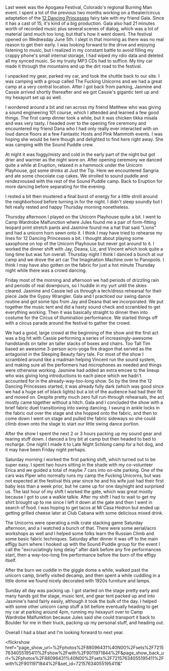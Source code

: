 Last week was the Apogaea Festival, Colorado's regional Burning Man event. I spent a lot of the previous two months working on a theater/circus adaptation of the [12 Dancing Princesses](http://en.wikipedia.org/wiki/The_Twelve_Dancing_Princesses) fairy tale with my friend Gala. Since it has a cast of 15, it's kind of a big production. Gala also had 21 minutes worth of recorded music plus several scenes of dialog, which was a lot of material (and much too long, but that's how it went down). The festival opened on Wednesday June 5th. I slept in that morning as there was no real reason to get their early. I was looking forward to the drive and enjoying listening to music, but I realized in my constant battle to avoid filling my crappy phone's small internal storage, I had wiped my rdio data and deleted all my synced music. So my trusty MP3 CDs had to suffice. My tiny car made it through the mountains and up the dirt road to the festival.

I unpacked my gear, parked my car, and took the shuttle back to our site. I was camping with a group called The Fucking Unicorns and we had a great camp at a very central location. After I got back from parking, Jasmine and Cassie arrived shortly thereafter and we got Cassie's gigantic tent up and my hexayurt set up as well.

I wondered around a bit and ran across my friend Matthew who was giving a sound engineering 101 course, which I attended and learned a few good things. The first camp dinner took a while, but it was chicken tikka misala and was very tasty. I headed over to the opening fire ceremony and encountered my friend Dana who I had only really ever interacted with on loud dance floors at a few Fantastic Hosts and Pink Mammoth events. I was hoping she would be here though and delighted to find here right away. She was camping with the Sound Puddle crew.

At night it was foggy/misty and cold in the early part of the night but got drier and warmer as the night wore on. After opening ceremony we danced quite a while at Eruption, relaxed in a hammock under the Unicorn Playhouse, got some drinks at Just the Tip. Here we encountered Sangria and ate some chocolate cup cakes. We strolled to sound puddle and rendezvoused with the rest of the Sound Puddle camp. Back to Eruption for more dancing before separating for the evening.

I rested a bit then mustered a final burst of energy for a little stroll around the neighborhood before turning in for the night. I didn't sleep soundly but I felt really rested and happy Thursday morning nonetheless.

Thursday afternoon I played on the Unicorn Playhouse quite a bit. I went to Camp Wardrobe Malfunction where Jules found me a pair of form-fitting leopard print stretch pants and Jasmine found me a hat that said "Lions" and had a unicorn horn sewn onto it. I think I may have tried to rehearse my lines for 12 Dancing Princesses a bit. I thought about playing some saxophone on top of the Unicorn Playhouse but never got around to it. I worked the dinner shift with Jay, Deana, Liz, and Vincent which took quite a long time but was fun overall. Thursday night I think I danced a bunch at our camp and we drove the art car The Imagination Machine over to Panopolis. I think I may have also gotten on the fabric for just a hot minute Thursday night while there was a crowd dancing.

Friday most of the morning and afternoon we had periods of drizzling rain and periods of real downpours, so I huddle in my yurt until the skies cleared. Jasmine and Cassie led us through a tech/dress rehearsal for their piece Jade the Gypsy Wrangler. Gala and I practiced our swing dance routine and got some tips from Jay and Deana that we incorporated. We put together the music tent and did a hasty sound check and scrambled to get everything working. Then it was basically straight to dinner then into costume for the Circus of Illumination performance. We started things off with a circus parade around the festival to gather the crowd.

We had a good, large crowd at the beginning of the show and the first act was a big hit with Cassie performing a series of increasingly-awesome handstands on taller an taller stacks of boxes and chairs. Too Tall Tim based an awesome 3-person acro-yoga fire dragon that served as the antagonist in the Sleeping Beauty fairy tale. For most of the show I scrambled around like a madman helping Vincent run the sound system, and making sure all the performers had microphones as needed and things were otherwise working. Jasmine had added an extra emcee to the lineup who was giving long introductions to each piece which we hadn't accounted for in the already-way-too-long show. So by the time the 12 Dancing Princesses started, it was already fully dark (which was good since we had a huge set of black lights) but a lot of the audience had had their fill and moved on. Despite pretty much zero full run-through rehearsals, the act mostly came together without a hitch. Gala and I concluded the show with a brief fabric duet transitioning into swing dancing. I swung in ankle locks in the fabric out over the stage and she hopped onto the fabric, and then to come down I went on stage and pulled the fabric sideways so she could climb down onto the stage to start our little swing dance portion.

After the show I spent the next 2 or 3 hours packing up my sound gear and tearing stuff down. I danced a tiny bit at camp but then headed to bed to recharge. One night I made it to Late Night Schlong camp for a hot dog, and it may have been Friday night perhaps.

Saturday morning I worked the first parking shift, which turned out to be super easy. I spent two hours sitting in the shade with my co-volunteer Erica and we guided a total of maybe 7 cars into on-site parking. One of the cars was Piper who normally runs my camp the Fucking Unicorns, but was not expected at the festival this year since he and his wife just had their first baby less than a week prior, but he came up for one day/night and surprised us. The last hour of my shift I worked the gate, which was great mostly because I got to use a walkie talkie. After my shift I had to wait to get my shirt brought up to me since I left it down at the gate and then I went in search of food. I was hoping to get tacos at Mi Casa Hedron but ended up getting grilled cheese later at Club Cabana with some delicious mixed drink.

The Unicorns were operating a milk crate stacking game Saturday afternoon, and a I watched a bunch of that. There were some aerial/acro workshops as well and I helped some folks learn the Russian Climb and some basic fabric techniques. Saturday after dinner it was off to the main effigy burn where I hooked up with the Sound Puddle group for the event I call the "excruciatingly long delay" after dark before any fire performances start, then a way-too-long fire performance before the burn of the effigy itself.

After the burn we cuddle in the giggle dome a while, walked past the unicorn camp, briefly visited decamp, and then spent a while cuddling in a little dome we found nicely decorated with 1920s furniture and lamps.

Sunday all day was packing up. I got started on the stage pretty early and many hands got the stage, music tent, and gear tent packed up and into Jasmine's hand fairly easily, although it took the bulk of the day. I helped with some other unicorn camp stuff a bit before eventually heading to get my car at parking around 4pm, running my hexayurt over to Camp Wardrobe Malfunktion because Jules said she could transport it back to Boulder for me in their truck, packing up my personal stuff, and heading out.

Overall I had a blast and I'm looking forward to next year.

<flickrshow href="page_show_url=%2Fphotos%2F88096431%40N00%2Fsets%2F72157634055195411%2Fshow%2Fwith%2F9011971844%2F&page_show_back_url=%2Fphotos%2F88096431%40N00%2Fsets%2F72157634055195411%2Fwith%2F9011971844%2F&set_id=72157634055195411&"</flickrshow>
